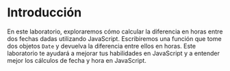 # Introducción

En este laboratorio, exploraremos cómo calcular la diferencia en horas entre dos fechas dadas utilizando JavaScript. Escribiremos una función que tome dos objetos `Date` y devuelva la diferencia entre ellos en horas. Este laboratorio te ayudará a mejorar tus habilidades en JavaScript y a entender mejor los cálculos de fecha y hora en JavaScript.

